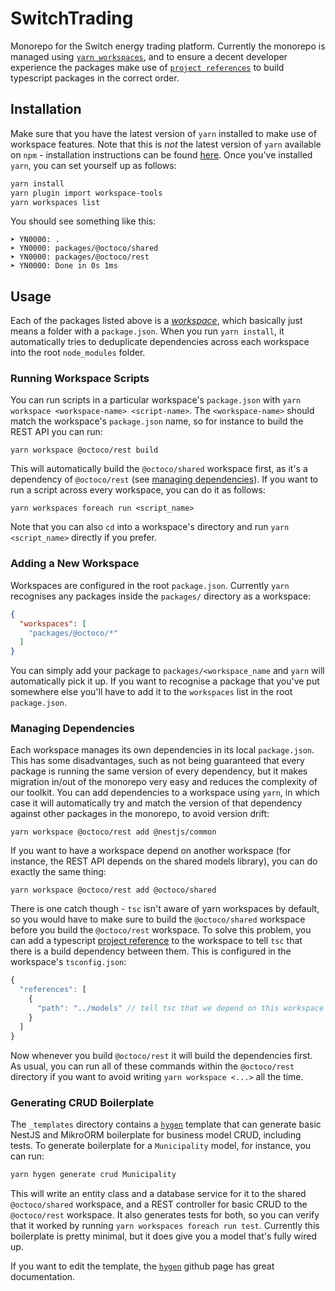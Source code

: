 # SwitchTrading

Monorepo for the Switch energy trading platform. Currently the monorepo is managed using [`yarn workspaces`](https://yarnpkg.com/features/workspaces), and to ensure a decent developer experience the packages make use of [`project references`](https://www.typescriptlang.org/docs/handbook/project-references.html#build-mode-for-typescript) to build typescript packages in the correct order.

## Installation

Make sure that you have the latest version of `yarn` installed to make use of workspace features. Note that this is _not_ the latest version of `yarn` available on `npm` - installation instructions can be found [here](https://yarnpkg.com/getting-started/install). Once you've installed `yarn`, you can set yourself up as follows:

```bash
yarn install
yarn plugin import workspace-tools
yarn workspaces list
```

You should see something like this:

```
➤ YN0000: .
➤ YN0000: packages/@octoco/shared
➤ YN0000: packages/@octoco/rest
➤ YN0000: Done in 0s 1ms
```

## Usage

Each of the packages listed above is a [_workspace_](https://yarnpkg.com/features/workspaces), which basically just means a folder with a `package.json`. When you run `yarn install`, it automatically tries to deduplicate dependencies across each workspace into the root `node_modules` folder.

### Running Workspace Scripts

You can run scripts in a particular workspace's `package.json` with `yarn workspace <workspace-name> <script-name>`. The `<workspace-name>` should match the workspace's `package.json` name, so for instance to build the REST API you can run:

```
yarn workspace @octoco/rest build
```

This will automatically build the `@octoco/shared` workspace first, as it's a dependency of `@octoco/rest` (see [managing dependencies](#markdown-header-managing-dependencies)). If you want to run a script across every workspace, you can do it as follows:

```
yarn workspaces foreach run <script_name>
```

Note that you can also `cd` into a workspace's directory and run `yarn <script_name>` directly if you prefer.

### Adding a New Workspace

Workspaces are configured in the root `package.json`. Currently `yarn` recognises any packages inside the `packages/` directory as a workspace:

```json
{
  "workspaces": [
    "packages/@octoco/*"
  ]
}
```

You can simply add your package to `packages/<workspace_name` and `yarn` will automatically pick it up. If you want to recognise a package that you've put somewhere else you'll have to add it to the `workspaces` list in the root `package.json`.

### Managing Dependencies

Each workspace manages its own dependencies in its local `package.json`. This has some disadvantages, such as not being guaranteed that every package is running the same version of every dependency, but it makes migration in/out of the monorepo very easy and reduces the complexity of our toolkit. You can add dependencies to a workspace using `yarn`, in which case it will automatically try and match the version of that dependency against other packages in the monorepo, to avoid version drift:

```
yarn workspace @octoco/rest add @nestjs/common
```

If you want to have a workspace depend on another workspace (for instance, the REST API depends on the shared models library), you can do exactly the same thing:

```
yarn workspace @octoco/rest add @octoco/shared
```

There is one catch though - `tsc` isn't aware of yarn workspaces by default, so you would have to make sure to build the `@octoco/shared` workspace before you build the `@octoco/rest` workspace. To solve this problem, you can add a typescript [project reference](https://www.typescriptlang.org/docs/handbook/project-references.html) to the workspace to tell `tsc` that there is a build dependency between them. This is configured in the workspace's `tsconfig.json`:

```js
{
  "references": [
    {
      "path": "../models" // tell tsc that we depend on this workspace
    }
  ]
}
```

Now whenever you build `@octoco/rest` it will build the dependencies first. As usual, you can run all of these commands within the `@octoco/rest` directory if you want to avoid writing `yarn workspace <...>` all the time.

### Generating CRUD Boilerplate

The `_templates` directory contains a [`hygen`](https://github.com/jondot/hygen) template that can generate basic NestJS and MikroORM boilerplate for business model CRUD, including tests. To generate boilerplate for a `Municipality` model, for instance, you can run:

```bash
yarn hygen generate crud Municipality
```

This will write an entity class and a database service for it to the shared `@octoco/shared` workspace, and a REST controller for basic CRUD to the `@octoco/rest` workspace. It also generates tests for both, so you can verify that it worked by running `yarn workspaces foreach run test`. Currently this boilerplate is pretty minimal, but it does give you a model that's fully wired up.

If you want to edit the template, the [`hygen`](https://github.com/jondot/hygen) github page has great documentation.
